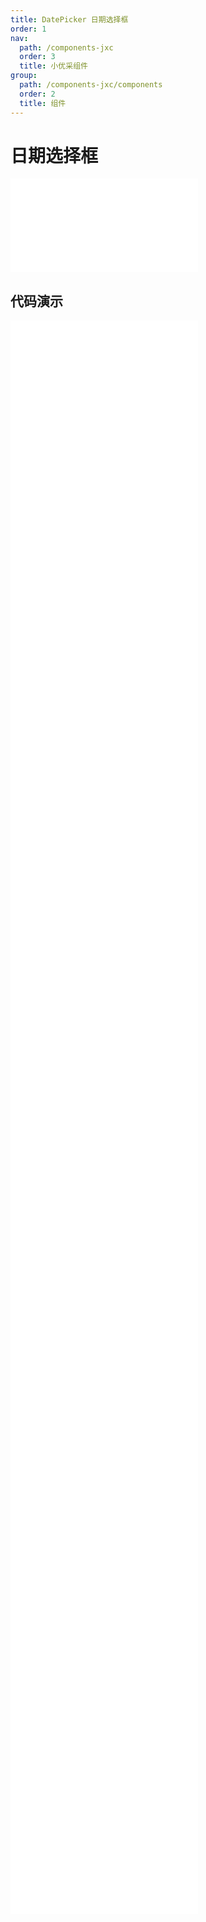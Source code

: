 ```yaml
---
title: DatePicker 日期选择框
order: 1
nav:
  path: /components-jxc
  order: 3
  title: 小优采组件
group:
  path: /components-jxc/components
  order: 2
  title: 组件
---
```


# 日期选择框

<div>
<embed src="@docs-common/date-picker/index.md"></embed>
</div>
        
## 代码演示

<Row gutter=8>

  <Col span=12>
    
  <div class="code-box"><embed src="@abiz-rc-jxc/date-picker/demo/basic-date-picker-jxc.md"></embed></div>
          
  <div class="code-box"><embed src="@abiz-rc-jxc/date-picker/demo/switchable-date-picker-jxc.md"></embed></div>
          
  <div class="code-box"><embed src="@abiz-rc-jxc/date-picker/demo/time-date-picker-jxc.md"></embed></div>
          
  <div class="code-box"><embed src="@abiz-rc-jxc/date-picker/demo/disabled-date-date-picker-jxc.md"></embed></div>
          
  <div class="code-box"><embed src="@abiz-rc-jxc/date-picker/demo/presetted-ranges-date-picker-jxc.md"></embed></div>
          
  <div class="code-box"><embed src="@abiz-rc-jxc/date-picker/demo/size-date-picker-jxc.md"></embed></div>
          
  <div class="code-box"><embed src="@abiz-rc-jxc/date-picker/demo/bordered-date-picker-jxc.md"></embed></div>
          
  <div class="code-box"><embed src="@abiz-rc-jxc/date-picker/demo/start-end-date-picker-jxc.md"></embed></div>
          
  </Col>
          
  <Col span=12>
    
  <div class="code-box"><embed src="@abiz-rc-jxc/date-picker/demo/range-picker-date-picker-jxc.md"></embed></div>
          
  <div class="code-box"><embed src="@abiz-rc-jxc/date-picker/demo/format-date-picker-jxc.md"></embed></div>
          
  <div class="code-box"><embed src="@abiz-rc-jxc/date-picker/demo/disabled-date-picker-jxc.md"></embed></div>
          
  <div class="code-box"><embed src="@abiz-rc-jxc/date-picker/demo/select-in-range-date-picker-jxc.md"></embed></div>
          
  <div class="code-box"><embed src="@abiz-rc-jxc/date-picker/demo/extra-footer-date-picker-jxc.md"></embed></div>
          
  <div class="code-box"><embed src="@abiz-rc-jxc/date-picker/demo/date-render-date-picker-jxc.md"></embed></div>
          
  <div class="code-box"><embed src="@abiz-rc-jxc/date-picker/demo/mode-date-picker-jxc.md"></embed></div>
          
  <div class="code-box"><embed src="@abiz-rc-jxc/date-picker/demo/suffix-date-picker-jxc.md"></embed></div>
          
  </Col>
          
</Row>
        
<div><embed src="@docs-common/date-picker/index-api.md"></embed><div>
